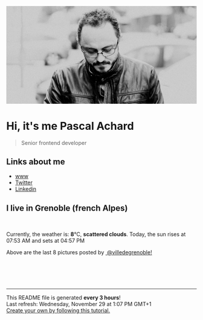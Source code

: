 ![Pascal Achard](./images/photo-pascal-achard.jpg)
# Hi, it's me Pascal Achard
> Senior frontend developer

## Links about me
- [www](https://www.pascal-achard.com)
- [Twitter](https://twitter.com/botmaster)
- [Linkedin](http://www.linkedin.com/in/pascal-achard)


## I live in Grenoble (french Alpes)
<img src="https://openweathermap.org/img/wn/03d@2x.png" alt="">

Currently, the weather is: **8**°C, **scattered clouds**.
Today, the sun rises at 07:53 AM and sets at 04:57 PM

Above are the last 8 pictures posted by <a href="https://www.instagram.com/villedegrenoble/" target="_blank"><img alt="" src="https://upload.wikimedia.org/wikipedia/commons/thumb/e/e7/Instagram_logo_2016.svg/1024px-Instagram_logo_2016.svg.png" width="20"/> @villedegrenoble!</a>

<p style="display: flex; flex-wrap: wrap; gap: 20px;">
        <img src="https://cdn1.picuki.com/hosted-by-instagram/q/0exhNuNYnjBGZDHIdN5WmL9I2PwkAQ9OKfhSQ7e71yJjMBhsLH6QvJA0mpCl6yRxIwVgFDeSYztg4okiU19RDT18O0zYSLCJRThR56udUe%7C%7CN0DRh%7C%7CJJkkrs8K3EXZHKu88ArVwmYdSgIGaYDG7uo+qhT5aGuO1lQpTb9d7JGmC4E5ZObS6olhMF4pJ2Jg3Tt%7C%7C9k4Ki5e82wzJURmpNTfvGhYEaW+NMB166d1RbMCxMkA%7C%7C6nRlSaHEmw+Jj8uQXagtIj+kOYA2BLSXWQwzHGtb4NjDnQhu3+Ppjh3t4gj1aSNBdxuiekZkIH2bSAEXG428Fk71p26qCDMa2is4EhX2j3+2JrhXPQD9bv6HOSzT9Dw4gXxdJ76JepiWj9cJLmFdxGObfa1BZ8Uw81AFKUeh2GU9ifwRYLQ8jwkCxZLiAKKJL4mbc61zpCvq3DzjBmijysYtoGzd4BS+0xb6%7C%7C28rwl+JCqTU+obaWeCn28sEeFTeLqVxpyHPrwU.jpeg" alt="" width="200"/>
        <img src="https://cdn1.picuki.com/hosted-by-instagram/q/0exhNuNYnjBGZDHIdN5WmL9I2PwkAQ9OKfhSQ7e71yJjMBhsLH6QvJA0mpCj4yRwKwVlASuRYztg4I4sWFpVAj15P0TbSbaARD1d6KWaXenN1T1g%7C%7CZFgnLs2LX0fY3ev88cuVwmYdSgIGaYDG7uo+qhT5aGuO1lQpTb9d7JGmC4E5ZObS6olhMF4pJ2Jg3Tt%7C%7C9k4Ki5e82wzJURmpNTfvGhYEaW+NMB166d1RbMCxMkA%7C%7C6nRlSaHEmw+Jj8uT3agtIj+kOYA2HThczgy92WWdvssDnRHtUyNhEB3t4gj1aSNBdxuiekakIH2bSAEXG428Fk71pu1ynOdV0Gv%7C%7CRJG0k7WkbqzK8sVtI2lcKW5cuK5yAnvQY7ROe1IZSwkVszial7wAaGZMekfmY4SSq0Yjw2W0yL7S7734wB4AGgSgWfeWMQ=.jpeg" alt="" width="200"/>
        <img src="https://cdn1.picuki.com/hosted-by-instagram/q/0exhNuNYnjBGZDHIdN5WmL9I2PwkAQ9OKfhSQ7e71yJjMBhsLH6QvJA0mpCl6yRxIwVgFDeSYztg4Y4qVF9VCz18O0LZQbOISTtQ6KiRV+7N2zVv8pBokbg0JHwebXOs8cItVAmYdSgIGaYDG7uo+qhT5aGuO1lQpTb9d7JGmC4E5ZObS6olhMF4pJ2Jg3Tt%7C%7C9k4Ki5e82wzJURmpNTfvGhYEaW+NMB166d1RbMCxMkA%7C%7C6nRlSaHEmw+Jj8uRHagtIj+kOYA2HrORgUc8XS2H5pvDnRH0nOehiZ3t4gj1aSNBdxuiekZkIH2bSAEXG428Fk71p26qCDMa2is4EhX2j3+2JrhXNolv7vqBKGyYdi84gXxO5%7C%7CUF6FiSj9cJLmFdxGObfa1BZ8Uw81AFKUeh2GU9iSVVoKnhARyMQcflWW9WYh+Fsyn+7X1607HsQ+Logs8hNSaL+VRzURR%7C%7Cs6srwl+JCqTU+odGhD1n28sEeFTeLqVxpyHPrwU.jpeg" alt="" width="200"/>
        <img src="https://cdn1.picuki.com/hosted-by-instagram/q/0exhNuNYnjBGZDHIdN5WmL9I2PwkAQ9OKfhSQ7e71yJjMBhsLH6QvJA0mpCl6yRxIwVgFDeSYztg4Y4qVVRRDz18O0LZQbCPTztQ6KuZUuzN1jBu%7C%7CJVkkr02JXYaY3Kn%7C%7CsctUQmYdSgIGaYDG7uo%7C%7CesJ+fjvcjcFrjOMNbRKmDdttdCwFahlza4lsfe4kx2xu5xncG114WNxahlw5OLUqQUCSKn5PN1gpKZlR7pCjM4A%7C%7Cb281nT2F2MrNWh8FDSR9IXEi6g8iyDXdzQspjD3FO8EIU8hjl246icFoacKoI7wG7RY+MZh6I36fW9BWmhm+jVBocW+xzTsSUGI%7C%7CgVRwGKOlf7kNPchmZbxJvuYatDs1XztdJiOOp9tSlcFLeb7SViJDe+1UuZDndthG70d8xvm1EjvOrO53xBzU3gfxTuDUcIgfNyb56ud3yb8khSCtDA5qumKI5pv8GgKodSd7lJKKVfuNv8dMjaB5mQdQ+hRYbmOkZuJPb0UakAhGNxVlW+IuIZRJEvpoOlqNos=.jpeg" alt="" width="200"/>
        <img src="https://cdn1.picuki.com/hosted-by-instagram/q/0exhNuNYnjBGZDHIdN5WmL9I2PwkAQ9OKftSQ7e71yJjMBhsLH6QvJA0mpCj4yRwKwVlASuRYztg54IsU1RYDj17OULWTLaPTzxd66icUeuhvDJn9J9mkLg8JX0bYX6o88IuXAmYdSgIGaYDG7uo%7C%7CesJ+vrucjMBpi2XMLQT9zJBpY6uSKVKz8B1pJ2Jg3Tt%7C%7C9k4Ki5e82wzJURmpNTfvGhYEaa+NMB166d1RbMCxMkA%7C%7C6nRlSaHEmw+Jj8vRnagtIj+kOYA2DDmTgxs9UOeSa8ODnQho2rohjt3t4gj1aSNBdxuiekakIH2bSAEXG428Fk71pu1ynOdV0Gv%7C%7CGB%7C%7Cylb054aXRc0qjJnoE%7C%7CiNQtrK%7C%7C3XBWJ%7C%7CdQOMBRWsmEOzbYH7GCtmcBd8fmY4SSq0YjwqUoFL7S7734wB4AGgSgWfeWMQ=.jpeg" alt="" width="200"/>
        <img src="https://cdn1.picuki.com/hosted-by-instagram/q/0exhNuNYnjBGZDHIdN5WmL9I2PwkAQ9OKfhSQ7e71yJjMBhsLH6QvJA0mpCl6yRxIwVgFDeSYztg4IgiVVRUCD18O0LfS7GPTj5V56WfV+7N1z1j8pdhlrc9KnMbZXSq%7C%7C8spXQmYdSgIGaYDG7uo+qhT5aGuO1lQpTb9d7JGmC4E5ZObS6olhMF4pJ2Jg3Tt%7C%7C9k4Ki5e82wzJURmpNTfvGhYEaW+NMB166d1RbMCxMkA%7C%7C6nRlSaHEmw+Jj8uRHagtIj+kOYA2Bz9WSIPtmqYfp40DnRGq2atsCl3t4gj1aSNBdxuiekZkIH2bSAEXG428Fk71p26qCDMa2is4EhX2j3+2JrhX%7C%7CQT97j6HKGwYdy84TvxPp%7C%7C6MaJjbD9cJLmFdxGObfa1BZ8Uw81AFKUeh2GU9ieSQ+Xu6TlAAGR8gSSvNqVKcPmMif+lxVKC1m2+oRADlenuK4IM231x8ZKarwl+JCqTU+oXGmSAn28sEeFTeLqVxpyHPrwU.jpeg" alt="" width="200"/>
        <img src="https://cdn1.picuki.com/hosted-by-instagram/q/0exhNuNYnjBGZDHIdN5WmL9I2PwkAQ9OKfhSQ7e71yJjMBhsLH6QvJA0mpCl6yRxIwVgFDeSYztg4IIpU11QCj18O0LfS7CLTztR7a+aVOzN2zVl9Zdnlr43K3AXYHCu8axySjyGPH0LCulNDPu7r+gS5vruZDYbpzOaNOUtzCVG%7C%7CMm0X51wmcQf8fTT0FOzv9QONzUavDt5YnYmoeLSvmcDUufkM8lmpKw5QL4JnJVXpr6gnSu5X2soeGpwWT6ars3+ke08hiL8KWRoqCeYSaoEIEQd3GSvvDILltgomLCXFbU1+txp5K2RSWIKAk1ElkVtwIOctgLsSSaq3EEPlC2GhLq2Tf0npZ31GviYTIbE1giQQ4XZDZVWVishJNGHfWv1c9uCDNJ0p84cOL0d8xDnvgXwd7P2i14kQjpC3mTbM7N2YOeI8Kej5XLBgC6Ij14%7C%7CguqOK59v7gl09MKX61ZKL2TDPedFCCTx8QYHKu8GfruVyMuCSLxmbjJBAYcQlXKCg8gAIkXk9uw=.jpeg" alt="" width="200"/>
        <img src="https://cdn1.picuki.com/hosted-by-instagram/q/0exhNuNYnjBGZDHIdN5WmL9I2PwkAQ9OKfhSQ7e71yJjMBhsLH6QvJA0mpCj4yRwKwVlASuRYztg54IoUFxUDT1yOkDdSrGOTj5d6qibV+7N1Txm9JJpkb83JHQbZXCo9sQuVAmYdSgIGaYDG7uo+qhT5aGuO1lQpTb9d7JGmC4E5ZObS6olhMF4pJ2Jg3Tt%7C%7C9k4Ki5e82wzJURmpNTfvGhYEaW+NMB166d1RbMCxMkA%7C%7C6nRlSaHEmw+Jj8uRHagtIj+kOYA2ALRZjMz4Xm2UI5jDnRGpGC55hN3t4gj1aSNBdxuiekakIH2bSAEXG428Fk71pu1ynOdV0Gv%7C%7CA507HTZ776jZskRkJzkN%7C%7CTEb+jTyTnQS7r%7C%7COrhdTy0cKeXyUVjFKNyTEc8fmY4SSq0YjweToSL7S7734wB4AGgSgWfeWMQ=.jpeg" alt="" width="200"/>
</p>

------------
<p>This README file is generated <b>every 3 hours</b>!
    <br />Last refresh: Wednesday, November 29 at 1:07 PM GMT+1
    <br /><a href="https://medium.com/@th.guibert/how-to-create-a-self-updating-readme-md-for-your-github-profile-f8b05744ca91">Create your own by following this tutorial.</a>
</p>
<p><a href="https://github.com/botmaster/botmaster/actions/workflows/main.yaml"><img alt="" src="https://github.com/botmaster/botmaster/actions/workflows/main.yaml/badge.svg" /></a></p>

